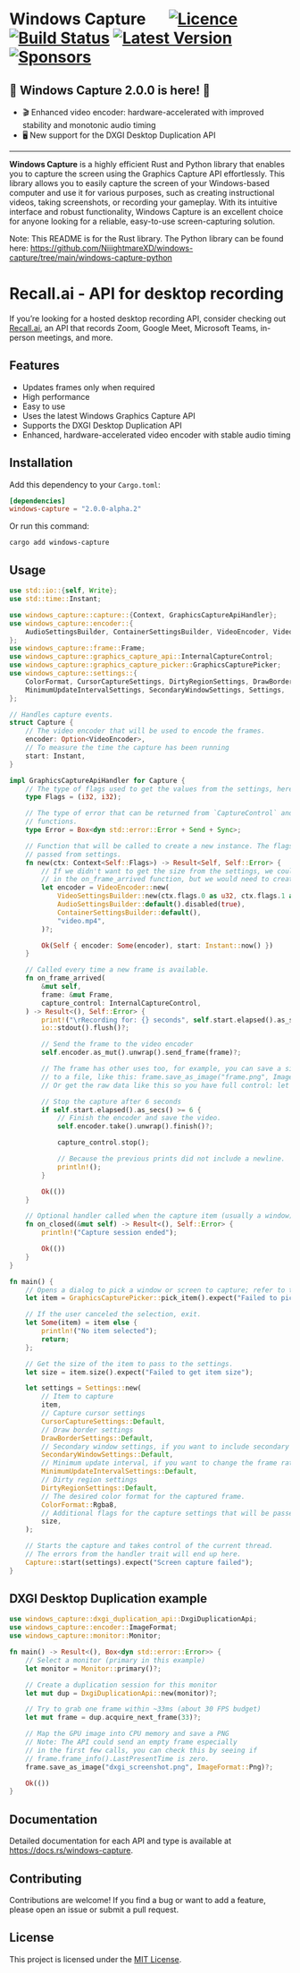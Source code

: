 # Windows Capture &emsp; [![Licence]][Licence URL] [![Build Status]][repository] [![Latest Version]][crates.io] [![Sponsors]][Sponsors URL]

[Licence]: https://img.shields.io/crates/l/windows-capture
[Licence URL]: https://github.com/NiiightmareXD/windows-capture/blob/main/LICENCE
[Build Status]: https://img.shields.io/github/actions/workflow/status/NiiightmareXD/windows-capture/rust.yml
[repository]: https://github.com/NiiightmareXD/windows-capture
[Latest Version]: https://img.shields.io/crates/v/windows-capture
[crates.io]: https://crates.io/crates/windows-capture
[Sponsors]: https://img.shields.io/github/sponsors/NiiightmareXD
[Sponsors URL]: https://github.com/sponsors/NiiightmareXD

## 🎉 Windows Capture 2.0.0 is here! 🚀

- 🎬 Enhanced video encoder: hardware-accelerated with improved stability and monotonic audio timing
- 🖥️ New support for the DXGI Desktop Duplication API

---

**Windows Capture** is a highly efficient Rust and Python library that enables you to capture the screen using the Graphics Capture API effortlessly. This library allows you to easily capture the screen of your Windows-based computer and use it for various purposes, such as creating instructional videos, taking screenshots, or recording your gameplay. With its intuitive interface and robust functionality, Windows Capture is an excellent choice for anyone looking for a reliable, easy-to-use screen-capturing solution.

Note: This README is for the Rust library. The Python library can be found here: https://github.com/NiiightmareXD/windows-capture/tree/main/windows-capture-python

# Recall.ai - API for desktop recording

If you’re looking for a hosted desktop recording API, consider checking out [Recall.ai](https://www.recall.ai/product/desktop-recording-sdk?utm_source=github&utm_medium=sponsorship&utm_campaign=niiightmarexd-windows-capture), an API that records Zoom, Google Meet, Microsoft Teams, in-person meetings, and more.

## Features

- Updates frames only when required
- High performance
- Easy to use
- Uses the latest Windows Graphics Capture API
- Supports the DXGI Desktop Duplication API
- Enhanced, hardware-accelerated video encoder with stable audio timing

## Installation

Add this dependency to your `Cargo.toml`:

```toml
[dependencies]
windows-capture = "2.0.0-alpha.2"
```

Or run this command:

```
cargo add windows-capture
```

## Usage

```rust
use std::io::{self, Write};
use std::time::Instant;

use windows_capture::capture::{Context, GraphicsCaptureApiHandler};
use windows_capture::encoder::{
    AudioSettingsBuilder, ContainerSettingsBuilder, VideoEncoder, VideoSettingsBuilder,
};
use windows_capture::frame::Frame;
use windows_capture::graphics_capture_api::InternalCaptureControl;
use windows_capture::graphics_capture_picker::GraphicsCapturePicker;
use windows_capture::settings::{
    ColorFormat, CursorCaptureSettings, DirtyRegionSettings, DrawBorderSettings,
    MinimumUpdateIntervalSettings, SecondaryWindowSettings, Settings,
};

// Handles capture events.
struct Capture {
    // The video encoder that will be used to encode the frames.
    encoder: Option<VideoEncoder>,
    // To measure the time the capture has been running
    start: Instant,
}

impl GraphicsCaptureApiHandler for Capture {
    // The type of flags used to get the values from the settings, here they are the width and height.
    type Flags = (i32, i32);

    // The type of error that can be returned from `CaptureControl` and `start`
    // functions.
    type Error = Box<dyn std::error::Error + Send + Sync>;

    // Function that will be called to create a new instance. The flags can be
    // passed from settings.
    fn new(ctx: Context<Self::Flags>) -> Result<Self, Self::Error> {
        // If we didn't want to get the size from the settings, we could use frame.width() and frame.height()
        // in the on_frame_arrived function, but we would need to create the encoder there.
        let encoder = VideoEncoder::new(
            VideoSettingsBuilder::new(ctx.flags.0 as u32, ctx.flags.1 as u32),
            AudioSettingsBuilder::default().disabled(true),
            ContainerSettingsBuilder::default(),
            "video.mp4",
        )?;

        Ok(Self { encoder: Some(encoder), start: Instant::now() })
    }

    // Called every time a new frame is available.
    fn on_frame_arrived(
        &mut self,
        frame: &mut Frame,
        capture_control: InternalCaptureControl,
    ) -> Result<(), Self::Error> {
        print!("\rRecording for: {} seconds", self.start.elapsed().as_secs());
        io::stdout().flush()?;

        // Send the frame to the video encoder
        self.encoder.as_mut().unwrap().send_frame(frame)?;

        // The frame has other uses too, for example, you can save a single frame
        // to a file, like this: frame.save_as_image("frame.png", ImageFormat::Png)?;
        // Or get the raw data like this so you have full control: let data = frame.buffer()?;

        // Stop the capture after 6 seconds
        if self.start.elapsed().as_secs() >= 6 {
            // Finish the encoder and save the video.
            self.encoder.take().unwrap().finish()?;

            capture_control.stop();

            // Because the previous prints did not include a newline.
            println!();
        }

        Ok(())
    }

    // Optional handler called when the capture item (usually a window) is closed.
    fn on_closed(&mut self) -> Result<(), Self::Error> {
        println!("Capture session ended");

        Ok(())
    }
}

fn main() {
    // Opens a dialog to pick a window or screen to capture; refer to the docs for other capture items.
    let item = GraphicsCapturePicker::pick_item().expect("Failed to pick item");

    // If the user canceled the selection, exit.
    let Some(item) = item else {
        println!("No item selected");
        return;
    };

    // Get the size of the item to pass to the settings.
    let size = item.size().expect("Failed to get item size");

    let settings = Settings::new(
        // Item to capture
        item,
        // Capture cursor settings
        CursorCaptureSettings::Default,
        // Draw border settings
        DrawBorderSettings::Default,
        // Secondary window settings, if you want to include secondary windows in the capture
        SecondaryWindowSettings::Default,
        // Minimum update interval, if you want to change the frame rate limit (default is 60 FPS or 16.67 ms)
        MinimumUpdateIntervalSettings::Default,
        // Dirty region settings
        DirtyRegionSettings::Default,
        // The desired color format for the captured frame.
        ColorFormat::Rgba8,
        // Additional flags for the capture settings that will be passed to the user-defined `new` function.
        size,
    );

    // Starts the capture and takes control of the current thread.
    // The errors from the handler trait will end up here.
    Capture::start(settings).expect("Screen capture failed");
}
```

## DXGI Desktop Duplication example

```rust
use windows_capture::dxgi_duplication_api::DxgiDuplicationApi;
use windows_capture::encoder::ImageFormat;
use windows_capture::monitor::Monitor;

fn main() -> Result<(), Box<dyn std::error::Error>> {
    // Select a monitor (primary in this example)
    let monitor = Monitor::primary()?;

    // Create a duplication session for this monitor
    let mut dup = DxgiDuplicationApi::new(monitor)?;

    // Try to grab one frame within ~33ms (about 30 FPS budget)
    let mut frame = dup.acquire_next_frame(33)?;

    // Map the GPU image into CPU memory and save a PNG
    // Note: The API could send an empty frame especially
    // in the first few calls, you can check this by seeing if
    // frame.frame_info().LastPresentTime is zero.
    frame.save_as_image("dxgi_screenshot.png", ImageFormat::Png)?;

    Ok(())
}
```

## Documentation

Detailed documentation for each API and type is available at https://docs.rs/windows-capture.

## Contributing

Contributions are welcome! If you find a bug or want to add a feature, please open an issue or submit a pull request.

## License

This project is licensed under the [MIT License](LICENCE).
